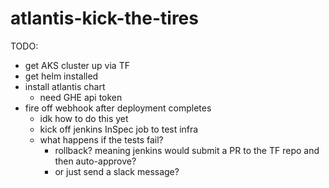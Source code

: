 # atlantis-kick-the-tires

TODO:
- get AKS cluster up via TF
- get helm installed
- install atlantis chart
  - need GHE api token
- fire off webhook after deployment completes
  - idk how to do this yet
  - kick off jenkins InSpec job to test infra
  - what happens if the tests fail?
    - rollback? meaning jenkins would submit a PR to the TF repo and then auto-approve?
    - or just send a slack message?